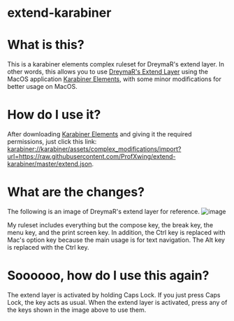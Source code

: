 # extend-karabiner

# What is this?
This is a karabiner elements complex ruleset for DreymaR's extend layer. In other words, this allows you to use [DreymaR's Extend Layer](https://dreymar.colemak.org/layers-extend.html) using the MacOS application [Karabiner Elements](https://karabiner-elements.pqrs.org/), with some minor modifications for better usage on MacOS.

# How do I use it?
After downloading [Karabiner Elements](https://karabiner-elements.pqrs.org/) and giving it the required permissions, just click this link: <karabiner://karabiner/assets/complex_modifications/import?url=https://raw.githubusercontent.com/ProfXwing/extend-karabiner/master/extend.json>. 

# What are the changes?
The following is an image of DreymaR's extend layer for reference.
![image](https://user-images.githubusercontent.com/50530928/189506358-03e49d2b-f318-434b-bdb5-6c9a08419ef9.png)

My ruleset includes everything but the compose key, the break key, the menu key, and the print screen key.
In addition, the Ctrl key is replaced with Mac's option key because the main usage is for text navigation. The Alt key is replaced with the Ctrl key.

# Soooooo, how do I use this again?
The extend layer is activated by holding Caps Lock. If you just press Caps Lock, the key acts as usual. When the extend layer is activated, press any of the keys shown in the image above to use them.
